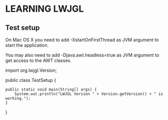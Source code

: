 # LEARNING LWJGL

## Test setup

On Mac OS X you need to add -XstartOnFirstThread as JVM argument to start the application.

You may also need to add -Djava.awt.headless=true as JVM argument to get access to the AWT classes.

import org.lwjgl.Version;

public class TestSetup {

    public static void main(String[] args) {
        System.out.println("LWJGL Version " + Version.getVersion() + " is working.");
    }

}
